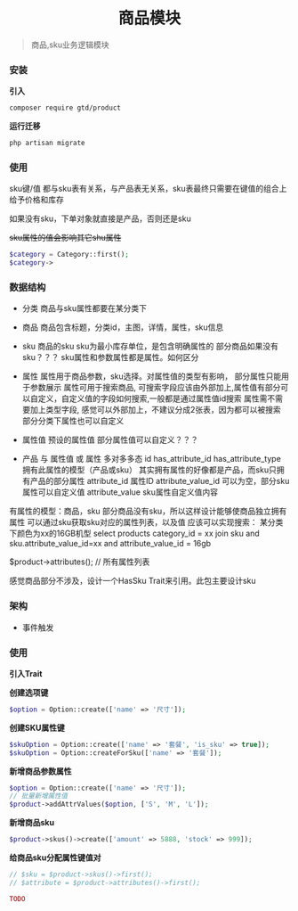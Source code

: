 <div align="center"><h1>商品模块</h1></div>

> 商品,sku业务逻辑模块


### 安装
**引入**
```bash
composer require gtd/product
```

**运行迁移**
```bash
php artisan migrate
```

### 使用



 sku键/值 都与sku表有关系，与产品表无关系，sku表最终只需要在键值的组合上给予价格和库存

 如果没有sku，下单对象就直接是产品，否则还是sku
 
 
 ~~sku属性的值会影响其它shu属性~~
 
 ```php
$category = Category::first();
$category->
```

### 数据结构
- 分类
商品与sku属性都要在某分类下

- 商品
商品包含标题，分类id，主图，详情，属性，sku信息

- sku
商品的sku
sku为最小库存单位，是包含明确属性的
部分商品如果没有sku？？？
sku属性和参数属性都是属性。如何区分

- 属性
属性用于商品参数，sku选择。对属性值的类型有影响，
部分属性只能用于参数展示
属性可用于搜索商品, 可搜索字段应该由外部加上,属性值有部分可以自定义，自定义值的字段如何搜索,一般都是通过属性值id搜索
属性需不需要加上类型字段, 感觉可以外部加上，不建议分成2张表，因为都可以被搜索
部分分类下属性也可以自定义

- 属性值
预设的属性值
部分属性值可以自定义？？？

- 产品 与 属性值 或 属性 多对多多态
id 
has_attribute_id 
has_attribute_type 拥有此属性的模型（产品或sku）
其实拥有属性的好像都是产品，而sku只拥有产品的部分属性
attribute_id 属性ID 
attribute_value_id 可以为空，部分sku属性可以自定义值
attribute_value sku属性自定义值内容

有属性的模型：商品，sku
部分商品没有sku，所以这样设计能够使商品独立拥有属性
可以通过sku获取sku对应的属性列表，以及值
应该可以实现搜索：
某分类下颜色为xx的16GB机型
select products category_id = xx join sku and sku.attribute_value_id=xx and attribute_value_id = 16gb

$product->attributes(); // 所有属性列表

感觉商品部分不涉及，设计一个HasSku Trait来引用。此包主要设计sku




### 架构
- 事件触发


### 使用
**引入Trait**

**创建选项键**
```php
$option = Option::create(['name' => '尺寸']);
```
**创建SKU属性键**
```php
$skuOption = Option::create(['name' => '套餐', 'is_sku' => true]);
$skuOption = Option::createForSku(['name' => '套餐']);
```
**新增商品参数属性**
```php
$option = Option::create(['name' => '尺寸']);
// 批量新增属性值
$product->addAttrValues($option, ['S', 'M', 'L']);
```
**新增商品sku**
```php
$product->skus()->create(['amount' => 5888, 'stock' => 999]);
```
**给商品sku分配属性键值对**
```php
// $sku = $product->skus()->first();
// $attribute = $product->attributes()->first();

TODO
```